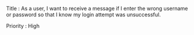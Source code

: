 Title : As a user, I want to receive a message if I enter the wrong username or password so that I know my login attempt was unsuccessful.

Priority : High
